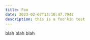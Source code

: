 ```yaml
---
title: Foo
date: 2023-02-07T13:10:47.794Z
description: this is a foo'kin test
---
```

b﻿lah blah blah
